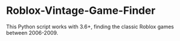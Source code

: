 # Roblox-Vintage-Game-Finder
This Python script works with 3.6+, finding the classic Roblox games between 2006-2009.
